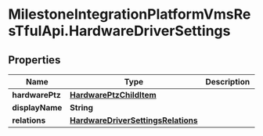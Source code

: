 # MilestoneIntegrationPlatformVmsResTfulApi.HardwareDriverSettings

## Properties
Name | Type | Description | Notes
------------ | ------------- | ------------- | -------------
**hardwarePtz** | [**HardwarePtzChildItem**](HardwarePtzChildItem.md) |  | [optional] 
**displayName** | **String** |  | [optional] 
**relations** | [**HardwareDriverSettingsRelations**](HardwareDriverSettingsRelations.md) |  | [optional] 
